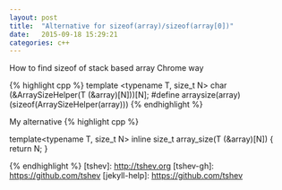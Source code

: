 ```yaml
---
layout: post
title:  "Alternative for sizeof(array)/sizeof(array[0])"
date:   2015-09-18 15:29:21
categories: c++
---
```



How to find sizeof of stack based array
Chrome way

{% highlight cpp %}
template <typename T, size_t N> 
char (&ArraySizeHelper(T (&array)[N]))[N];
#define arraysize(array) (sizeof(ArraySizeHelper(array)))
{% endhighlight %}

My alternative
{% highlight cpp %}

template<typename T, size_t N>
inline size_t array_size(T (&array)[N]) {
    return N;
}

{% endhighlight %}
[tshev]:      http://tshev.org
[tshev-gh]:   https://github.com/tshev
[jekyll-help]: https://github.com/tshev
